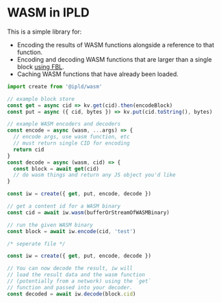 # WASM in IPLD

This is a simple library for:

* Encoding the results of WASM functions alongside a reference to that function.
* Encoding and decoding WASM functions that are larger than a single block [using FBL](https://github.com/ipld/specs/blob/master/data-structures/flexible-byte-layout.md).
* Caching WASM functions that have already been loaded.

```js
import create from '@ipld/wasm'

// example block store
const get = async cid => kv.get(cid).then(encodeBlock)
const put = async ({ cid, bytes }) => kv.put(cid.toString(), bytes)

// example WASM encoders and decoders
const encode = async (wasm, ...args) => {
  // encode args, use wasm function, etc
  // must return single CID for encoding
  return cid
}
const decode = async (wasm, cid) => {
  const block = await get(cid)
  // do wasm things and return any JS object you'd like
}

const iw = create({ get, put, encode, decode })

// get a content id for a WASM binary
const cid = await iw.wasm(bufferOrStreamOfWASMBinary)

// run the given WASM binary
const block = await iw.encode(cid, 'test')

/* seperate file */

const iw = create({ get, put, encode, decode })

// You can now decode the result, iw will
// load the result data and the wasm function
// (potentially from a network) using the `get`
// function and passed into your decoder.
const decoded = await iw.decode(block.cid)
```
